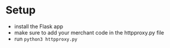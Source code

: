 # Setup
* install the Flask app
* make sure to add your merchant code in the httpproxy.py file
* run `python3 httpproxy.py`